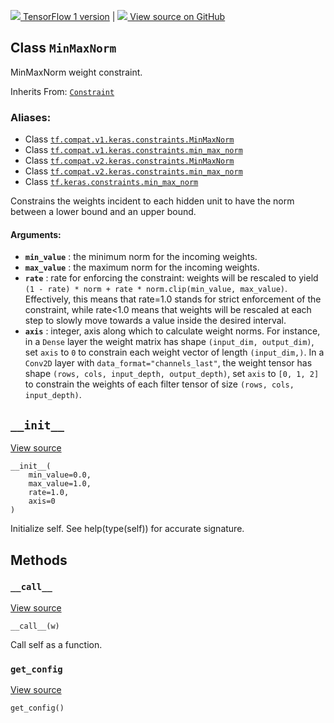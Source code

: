 [ ![](https://tensorflow.google.cn/images/tf_logo_32px.png) TensorFlow 1
version](/versions/r1.15/api_docs/python/tf/keras/constraints/MinMaxNorm) |  [
![](https://tensorflow.google.cn/images/GitHub-Mark-32px.png) View source on
GitHub
](https://github.com/tensorflow/tensorflow/blob/r2.0/tensorflow/python/keras/constraints.py#L122-L171)  
  
  
## Class `MinMaxNorm`

MinMaxNorm weight constraint.

Inherits From:
[`Constraint`](https://tensorflow.google.cn/api_docs/python/tf/keras/constraints/Constraint)

### Aliases:

  * Class [`tf.compat.v1.keras.constraints.MinMaxNorm`](/api_docs/python/tf/keras/constraints/MinMaxNorm)
  * Class [`tf.compat.v1.keras.constraints.min_max_norm`](/api_docs/python/tf/keras/constraints/MinMaxNorm)
  * Class [`tf.compat.v2.keras.constraints.MinMaxNorm`](/api_docs/python/tf/keras/constraints/MinMaxNorm)
  * Class [`tf.compat.v2.keras.constraints.min_max_norm`](/api_docs/python/tf/keras/constraints/MinMaxNorm)
  * Class [`tf.keras.constraints.min_max_norm`](/api_docs/python/tf/keras/constraints/MinMaxNorm)

Constrains the weights incident to each hidden unit to have the norm between a
lower bound and an upper bound.

#### Arguments:

  * **`min_value`** : the minimum norm for the incoming weights.
  * **`max_value`** : the maximum norm for the incoming weights.
  * **`rate`** : rate for enforcing the constraint: weights will be rescaled to yield `(1 - rate) * norm + rate * norm.clip(min_value, max_value)`. Effectively, this means that rate=1.0 stands for strict enforcement of the constraint, while rate<1.0 means that weights will be rescaled at each step to slowly move towards a value inside the desired interval.
  * **`axis`** : integer, axis along which to calculate weight norms. For instance, in a `Dense` layer the weight matrix has shape `(input_dim, output_dim)`, set `axis` to `0` to constrain each weight vector of length `(input_dim,)`. In a `Conv2D` layer with `data_format="channels_last"`, the weight tensor has shape `(rows, cols, input_depth, output_depth)`, set `axis` to `[0, 1, 2]` to constrain the weights of each filter tensor of size `(rows, cols, input_depth)`.

## `__init__`

[View
source](https://github.com/tensorflow/tensorflow/blob/r2.0/tensorflow/python/keras/constraints.py#L151-L155)

    
    
    __init__(
        min_value=0.0,
        max_value=1.0,
        rate=1.0,
        axis=0
    )
    

Initialize self. See help(type(self)) for accurate signature.

## Methods

### `__call__`

[View
source](https://github.com/tensorflow/tensorflow/blob/r2.0/tensorflow/python/keras/constraints.py#L157-L163)

    
    
    __call__(w)
    

Call self as a function.

### `get_config`

[View
source](https://github.com/tensorflow/tensorflow/blob/r2.0/tensorflow/python/keras/constraints.py#L165-L171)

    
    
    get_config()
    

